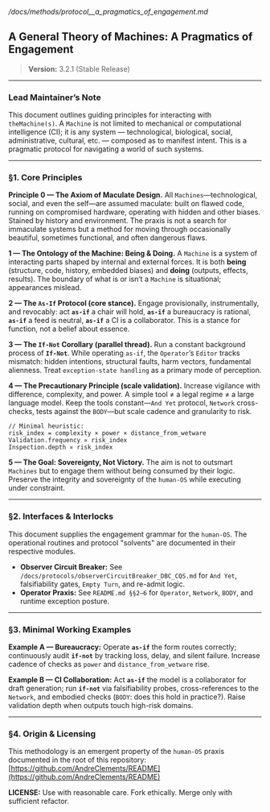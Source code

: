 _/docs/methods/protocol__a_pragmatics_of_engagement.md_

## A General Theory of Machines: A Pragmatics of Engagement
> **Version:** 3.2.1 (Stable Release)

---

### **Lead Maintainer’s Note**

This document outlines guiding principles for interacting with `theMachine(s)`. A `Machine` is not limited to mechanical or computational intelligence (CI); it is any system — technological, biological, social, administrative, cultural, etc. — composed as to manifest intent. This is a pragmatic protocol for navigating a world of such systems.

---

### **§1. Core Principles**

**Principle 0 — The Axiom of Maculate Design.**
All `Machines`—technological, social, and even the self—are assumed maculate: built on flawed code, running on compromised hardware, operating with hidden and other biases. Stained by history and environment. The praxis is not a search for immaculate systems but a method for moving through occasionally beautiful, sometimes functional, and often dangerous flaws.

**1 — The Ontology of the Machine: Being & Doing.**
A `Machine` is a system of interacting parts shaped by internal and external forces. It is both **being** (structure, code, history, embedded biases) and **doing** (outputs, effects, results). The boundary of what is or isn’t a `Machine` is situational; appearances mislead.

**2 — The `As-If` Protocol (core stance).**
Engage provisionally, instrumentally, and revocably: act **`as-if`** a chair will hold, **`as-if`** a bureaucracy is rational, **`as-if`** a feed is neutral, **`as-if`** a CI is a collaborator. This is a stance for function, not a belief about essence.

**3 — The `If-Not` Corollary (parallel thread).**
Run a constant background process of **`If-Not`**. While operating `as-if`, the `Operator`’s `Editor` tracks mismatch: hidden intentions, structural faults, harm vectors, fundamental alienness. Treat `exception-state handling` as a primary mode of perception.

**4 — The Precautionary Principle (scale validation).**
Increase vigilance with difference, complexity, and power. A simple tool ≠ a legal regime ≠ a large language model. Keep the tools constant—`And Yet` protocol, `Network` cross-checks, tests against the `BODY`—but scale cadence and granularity to risk.
```pseudocode
// Minimal heuristic:
risk_index = complexity × power × distance_from_wetware
Validation.frequency ∝ risk_index
Inspection.depth ∝ risk_index
```

**5 — The Goal: Sovereignty, Not Victory.**
The aim is not to outsmart `Machines` but to engage them without being consumed by their logic. Preserve the integrity and sovereignty of the `human-OS` while executing under constraint.

---

### **§2. Interfaces & Interlocks**

This document supplies the engagement grammar for the `human-OS`. The operational routines and protocol "solvents" are documented in their respective modules.

-   **Observer Circuit Breaker:** See `/docs/protocols/observerCircuitBreaker_DBC_CQS.md` for `And Yet`, falsifiability gates, `Empty Turn`, and re-admit logic.
-   **Operator Praxis:** See `README.md §§2–6` for `Operator`, `Network`, `BODY`, and runtime exception posture.

---

### **§3. Minimal Working Examples**

**Example A — Bureaucracy:**
Operate **`as-if`** the form routes correctly; continuously audit **`if-not`** by tracking loss, delay, and silent failure. Increase cadence of checks as `power` and `distance_from_wetware` rise.

**Example B — CI Collaboration:**
Act **`as-if`** the model is a collaborator for draft generation; run **`if-not`** via falsifiability probes, cross-references to the `Network`, and embodied checks (`BODY`: does this hold in practice?). Raise validation depth when outputs touch high-risk domains.

---

### **§4. Origin & Licensing**

This methodology is an emergent property of the `human-OS` praxis documented in the root of this repository:
[https://github.com/AndreClements/README](https://github.com/AndreClements/README)

**LICENSE:** Use with reasonable care. Fork ethically. Merge only with sufficient refactor.
